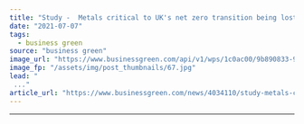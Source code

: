 ```yaml
---
title: "Study -  Metals critical to UK's net zero transition being lost in waste electronics"
date: "2021-07-07"
tags: 
  - business green
source: "business green"
image_url: "https://www.businessgreen.com/api/v1/wps/1c0ac00/9b890833-9286-4e31-ba54-80891f35d8f4/5/electronic-waste2-185x114.jpg"
image_fp: "/assets/img/post_thumbnails/67.jpg"
lead: "
 ..."
article_url: "https://www.businessgreen.com/news/4034110/study-metals-critical-uk-net-zero-transition-lost-waste-electronics"
---
```


---
